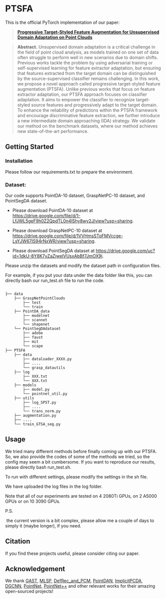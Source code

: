 # PTSFA

This is the official PyTorch implementation of our paper:

> **[Progressive Target-Styled Feature Augmentation for Unsupervised Domain Adaptation on Point Clouds](https://arxiv.org/abs/2311.16474)**


> **Abstract.** 
> Unsupervised domain adaptation is a critical challenge in the field of point cloud analysis, as models trained on one set of data often struggle to perform well in new scenarios due to domain shifts. Previous works tackle the problem by using adversarial training or self-supervised learning for feature extractor adaptation, but ensuring that features extracted from the target domain can be distinguished by the source-supervised classifier remains challenging. In this work, we propose a novel approach called progressive target-styled feature augmentation (PTSFA). Unlike previous works that focus on feature extractor adaptation, our PTSFA approach focuses on classifier adaptation. It aims to empower the classifier to recognize target-styled source features and progressively adapt to the target domain. To enhance the reliability of predictions within the PTSFA framework and encourage discriminative feature extraction, we further introduce a new intermediate domain approaching (IDA) strategy. We validate our method on the benchmark datasets, where our method achieves new state-of-the-art performance.



## Getting Started

### Installation

Please follow our requirements.txt to prepare the environment.



### Dataset:

Our code supports PointDA-10 dataset, GraspNetPC-10 dataset, and PointSegDA dataset.

- Please download PointDA-10 dataset at https://drive.google.com/file/d/1-LfJWL5geF9h0Z2QpdTL0n4lShy8wy2J/view?usp=sharing.

- Please download GraspNetPC-10 dataset at https://drive.google.com/file/d/1VVHmsSToFMVccge-LsYJW67IS94rNxWR/view?usp=sharing.
- Please download PointSegDA dataset at https://drive.google.com/uc?id=1dkU-8Y8K7yZaZjwelVUsxAbBf7JmOX9j.

Please unzip the datasets and modify the dataset path in configuration files.

For example, if you put your data under the data folder like this, you can directly bash our run_test.sh file to run the code.
```

├── data
    ├── GraspNetPointClouds
        ├── test
        └── train
    ├── PointDA_data
        ├── modelnet
        ├── scannet
        └── shapenet
    └── PointSegDAdataset
        ├── adobe
        ├── faust
        ├── mit
        └── scape
├── PTSFA
    ├── data
        ├── dataloader_XXXX.py
        ├── ....
        └── grasp_datautils
  	├── log
  		├── XXX.txt
  		└── XXX.txt
    ├── models 
        ├── model.py
        └── pointnet_util.py
    ├── utils
        ├── log_SPST.py
        ├── ....
        └── trans_norm.py
    ├── augmentation.py
    ├── ....
    └── train_GTSA_seg.py

```



## Usage

We tried many different methods before finally coming up with our PTSFA. So, we also provide the codes of some of the methods we tried, so the config may seem a bit cumbersome. 
If you want to reproduce our results, please directly bash run_test.sh.

To run with different settings, please modify the settings in the sh file.

We have uploaded the log files in the log folder.

Note that all of our experiments are tested on 4 2080Ti GPUs, on 2 A5000 GPUs or on 10 3090 GPUs.

P.S.

​	the current version is a bit complex, please allow me a couple of days to simply it (maybe longer), if you need.



## Citation

If you find these projects useful, please consider citing our paper.




## Acknowledgement

We thank [GAST](https://github.com/zou-longkun/GAST), [MLSP](https://github.com/VITA-Group/MLSP), [DefRec_and_PCM](https://github.com/IdanAchituve/DefRec_and_PCM), [PointDAN](https://github.com/canqin001/PointDAN), [ImplicitPCDA](https://github.com/Jhonve/ImplicitPCDA), [DGCNN](https://github.com/WangYueFt/dgcnn), [PointNet](https://github.com/charlesq34/pointnet), [PointNet++](https://github.com/charlesq34/pointnet2) and other relevant works for their amazing open-sourced projects!
